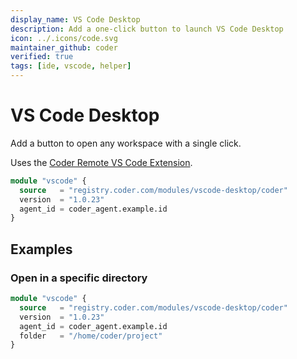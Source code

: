 ```yaml
---
display_name: VS Code Desktop
description: Add a one-click button to launch VS Code Desktop
icon: ../.icons/code.svg
maintainer_github: coder
verified: true
tags: [ide, vscode, helper]
---
```


# VS Code Desktop

Add a button to open any workspace with a single click.

Uses the [Coder Remote VS Code Extension](https://github.com/coder/vscode-coder).

```tf
module "vscode" {
  source   = "registry.coder.com/modules/vscode-desktop/coder"
  version  = "1.0.23"
  agent_id = coder_agent.example.id
}
```

## Examples

### Open in a specific directory

```tf
module "vscode" {
  source   = "registry.coder.com/modules/vscode-desktop/coder"
  version  = "1.0.23"
  agent_id = coder_agent.example.id
  folder   = "/home/coder/project"
}
```
